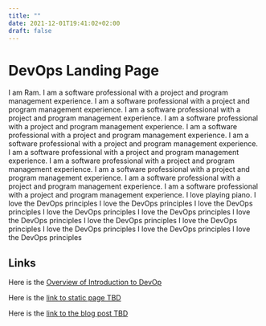 ```yaml
---
title: ""
date: 2021-12-01T19:41:02+02:00
draft: false
---
```


# DevOps Landing Page

I am Ram.
I am a software professional with a project and program management experience.
I am a software professional with a project and program management experience.
I am a software professional with a project and program management experience.
I am a software professional with a project and program management experience.
I am a software professional with a project and program management experience.
I am a software professional with a project and program management experience.
I am a software professional with a project and program management experience.
I am a software professional with a project and program management experience.
I am a software professional with a project and program management experience.
I am a software professional with a project and program management experience.
I am a software professional with a project and program management experience.
I love playing piano.
I love the DevOps principles
I love the DevOps principles
I love the DevOps principles
I love the DevOps principles
I love the DevOps principles
I love the DevOps principles
I love the DevOps principles
I love the DevOps principles
I love the DevOps principles
I love the DevOps principles
I love the DevOps principles

## Links
Here is the [Overview of Introduction to DevOp](https://mycourses.aalto.fi/course/view.php?id=34305)

Here is the [link to static page TBD](www.google.com)

Here is the [link to the blog post TBD](www.google.com)

